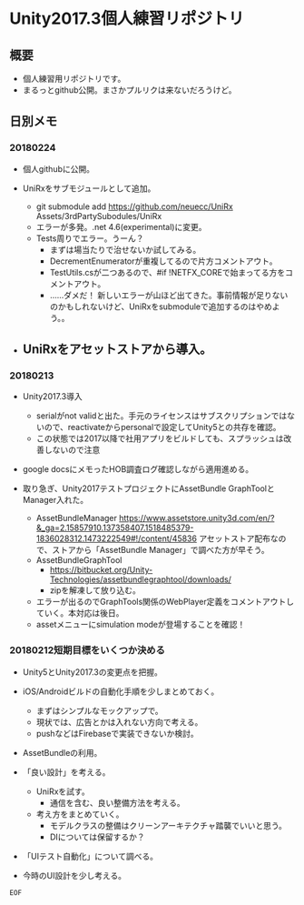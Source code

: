 # Unity2017.3個人練習リポジトリ

## 概要

- 個人練習用リポジトリです。
- まるっとgithub公開。まさかプルリクは来ないだろうけど。






## 日別メモ

### 20180224

- 個人githubに公開。

- UniRxをサブモジュールとして追加。
	- git submodule add https://github.com/neuecc/UniRx Assets/3rdPartySubodules/UniRx
	- エラーが多発。.net 4.6(experimental)に変更。
	- Tests周りでエラー。うーん？
		- まずは場当たりで治せないか試してみる。
		- DecrementEnumeratorが重複してるので片方コメントアウト。
		- TestUtils.csが二つあるので、#if !NETFX_COREで始まってる方をコメントアウト。
		- ……ダメだ！ 新しいエラーが山ほど出てきた。事前情報が足りないのかもしれないけど、UniRxをsubmoduleで追加するのはやめよう。。

- UniRxをアセットストアから導入。
	- 

### 20180213

- Unity2017.3導入
	- serialがnot validと出た。手元のライセンスはサブスクリプションではないので、reactivateからpersonalで設定してUnity5との共存を確認。
	- この状態では2017以降で社用アプリをビルドしても、スプラッシュは改善しないので注意

- google docsにメモったHOB調査ログ確認しながら適用進める。

- 取り急ぎ、Unity2017テストプロジェクトにAssetBundle GraphToolとManager入れた。
	- AssetBundleManager
		https://www.assetstore.unity3d.com/en/?&_ga=2.15857910.137358407.1518485379-1836028312.1473222549#!/content/45836
		アセットストア配布なので、ストアから「AssetBundle Manager」で調べた方が早そう。
	- AssetBundleGraphTool
		- https://bitbucket.org/Unity-Technologies/assetbundlegraphtool/downloads/
		- zipを解凍して放り込む。
	- エラーが出るのでGraphTools関係のWebPlayer定義をコメントアウトしていく。本対応は後日。
	- assetメニューにsimulation modeが登場することを確認！





### 20180212短期目標をいくつか決める

- Unity5とUnity2017.3の変更点を把握。

- iOS/Androidビルドの自動化手順を少しまとめておく。
	- まずはシンプルなモックアップで。
	- 現状では、広告とかは入れない方向で考える。
	- pushなどはFirebaseで実装できないか検討。

- AssetBundleの利用。

- 「良い設計」を考える。
	- UniRxを試す。
		- 通信を含む、良い整備方法を考える。
	- 考え方をまとめていく。
		- モデルクラスの整備はクリーンアーキテクチャ踏襲でいいと思う。
		- DIについては保留するか？

- 「UIテスト自動化」について調べる。

- 今時のUI設計を少し考える。


`EOF`
